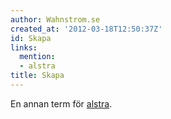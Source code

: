```yaml
---
author: Wahnstrom.se
created_at: '2012-03-18T12:50:37Z'
id: Skapa
links:
  mention:
  - alstra
title: Skapa
---
```


En annan term för [alstra].

  [alstra]: alstra